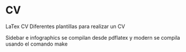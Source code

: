 # CV
LaTex CV
Diferentes plantillas para realizar un CV

Sidebar e infographics se compilan desde pdflatex y modern se compila usando el comando make